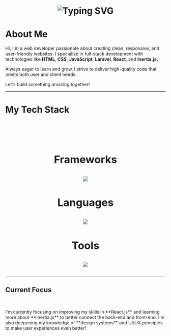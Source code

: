 <h1 align="center">
  <img src="https://readme-typing-svg.demolab.com?font=Arial+Code&size=37&duration=2000&pause=500&color=238df1&center=true&vCenter=true&width=500&height=50&lines=Hi+There!;I'm+James+Malcolm+Gulles!;Welcome+to+my+Github!" alt="Typing SVG" />
</h1>
<h1>About Me</h1> 


Hi, I'm a web developer passionate about creating clean, responsive, and user-friendly websites. I specialize in full-stack development with technologies like **HTML**, **CSS**, **JavaScript**, **Laravel**, **React**, and **Inertia.js.**

Always eager to learn and grow, I strive to deliver high-quality code that meets both user and client needs.

Let's build something amazing together!
<hr/>
<h1>My Tech Stack<h1/>
<br/>
<div align="center">
<h3>Frameworks</h3>
    <img src="https://skillicons.dev/icons?i=react,bootstrap,tailwind"/><br/>
  <h3>Languages</h3>
   <img src="https://skillicons.dev/icons?i=react,bootstrap,html,css,nodejs,python,javascript,c,cpp" /><br/>
   <h3>Tools</h3>
    <img src="https://skillicons.dev/icons?i=mysql,discord,gitlab,ps,vscode,github,figma" />
</div>
<hr/>
    
<h2>Current Focus</h2>
<br/>
<p>I'm currently focusing on improving my skills in **React.js** and learning more about **Inertia.js** to better connect the back-end and front-end. I'm also deepening my knowledge of **design systems** and UI/UX principles to make user experiences even better!</p>
